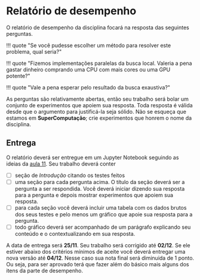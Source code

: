 # Relatório de desempenho

O relatório de desempenho da disciplina focará na resposta das seguintes perguntas.

!!! quote "Se você pudesse escolher um método para resolver este problema, qual seria?"

!!! quote "Fizemos implementações paralelas da busca local. Valeria a pena gastar dinheiro comprando uma CPU com mais cores ou uma GPU potente?"

!!! quote "Vale a pena esperar pelo resultado da busca exaustiva?"

As perguntas são relativamente abertas, então seu trabalho será bolar um conjunto de experimentos que apoiem sua resposta. Toda resposta é válida desde que o argumento para justificá-la seja sólido. Não se esqueça que estamos em **SuperComputação**; crie experimentos que honrem o nome da disciplina.

## Entrega

O relatório deverá ser entregue em um Jupyter Notebook seguindo as ideias da [aula 11](/aulas/11-introducao-paralelismo). Seu trabalho deverá conter

- [ ] seção de *Introdução* citando os testes feitos
- [ ] uma seção para cada pergunta acima. O título da seção deverá ser a pergunta a ser respondida. Você deverá iniciar dizendo sua resposta para a pergunta e depois mostrar experimentos que apoiem sua resposta.
- [ ] para cada seção você deverá incluir uma tabela com os dados brutos dos seus testes e pelo menos um gráfico que apoie sua resposta para a pergunta.
- [ ] todo gráfico deverá ser acompanhado de um parágrafo explicando seu conteúdo e o contextualizando em sua resposta. 

A data de entrega será **25/11**. Seu trabalho será corrigido até **02/12**. Se ele estiver abaixo dos critérios mínimos de aceite você deverá entregar uma nova versão até **04/12**. Nesse caso sua nota final será diminuida de 1 ponto. Ou seja, para ser aprovado terá que fazer além do básico mais alguns dos itens da parte de desempenho. 
